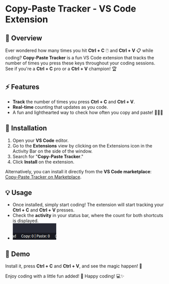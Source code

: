 # Copy-Paste Tracker - VS Code Extension

## 🚀 Overview

Ever wondered how many times you hit **Ctrl + C** 🖱️ and **Ctrl + V** 📋 while coding? **Copy-Paste Tracker** is a fun VS Code extension that tracks the number of times you press these keys throughout your coding sessions. See if you're a **Ctrl + C** pro or a **Ctrl + V** champion! 🏆

## ⚡ Features

- **Track** the number of times you press **Ctrl + C** and **Ctrl + V**.
- **Real-time** counting that updates as you code.
- A fun and lighthearted way to check how often you copy and paste! 🧑‍💻✨

## 🎯 Installation

1. Open your **VS Code** editor.
2. Go to the **Extensions** view by clicking on the Extensions icon in the Activity Bar on the side of the window.
3. Search for "**Copy-Paste Tracker**."
4. Click **Install** on the extension.

Alternatively, you can install it directly from the **VS Code marketplace**: [Copy-Paste Tracker on Marketplace](https://marketplace.visualstudio.com/).

## 💡 Usage

- Once installed, simply start coding! The extension will start tracking your **Ctrl + C** and **Ctrl + V** presses.
- Check the **activity** in your status bar, where the count for both shortcuts is displayed.
- ![alt text](image.png)

## 👀 Demo

Install it, press **Ctrl + C** and **Ctrl + V**, and see the magic happen! 🎉

Enjoy coding with a little fun added! 🎉 Happy coding! 💻✨
